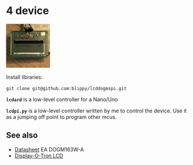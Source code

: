# 4 device

![](../4.jpg)

Install libraries:
```
git clone git@github.com:blippy/lcddogmspi.git
```

**`lcdard`** is a low-level controller for a Nano/Uno

**`lcdpi.py`** is a low-level controller written by me to control the device. Use it as a jumping off point to program other mcus.

## See also

* [Datasheet](https://www.lcd-module.com/eng/pdf/doma/dog-me.pdf) EA DOGM163W-A
* [Display-O-Tron LCD](https://shop.pimoroni.com/products/display-o-tron-lcd?gclid=EAIaIQobChMI1qe7iZmU4gIVQpnVCh2DhA0rEAQYAiABEgK1HfD_BwE&utm_campaign=google+shopping&utm_medium=cpc&utm_source=google&variant=2662374913)


